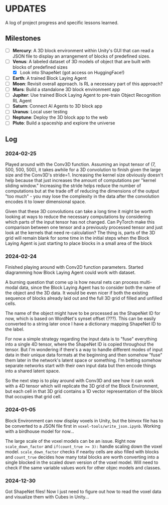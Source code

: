 # UPDATES

A log of project progress and specific lessons learned.

## Milestones

- [ ] **Mercury**: A 3D block environment within Unity's GUI that can read a JSON file to display an arrangement of blocks of predefined sizes.
- [ ] **Venus**: A labeled dataset of 3D models of object that are built with blocks of predefined sizes
  - [X] Look into ShapeNet (got access on HuggingFace!)
- [ ] **Earth**: A trained Block Laying Agent
- [ ] **Moon**: Revisit overall approach. Is RL a necessary part of this approach?
- [ ] **Mars**: Build a standalone 3D block environment app
- [ ] **Jupiter**: Use trained Block Laying Agent to pre-train Object Recognition RL Agent
- [ ] **Saturn**: Connect AI Agents to 3D block app
- [ ] **Uranus**: Local user testing
- [ ] **Neptune**: Deploy the 3D block app to the web
- [ ] **Pluto**: Build a spaceship and explore the universe

## Log


### 2024-02-25

Played around with the Conv3D function. Assuming an input tensor of (7, 500, 500, 500), it takes awhile for a 3D convolution to finish given the large size and the Conv3D's stride=1. Increasing the kernel size obviously doesn't help because that just increases the amount of computations per "kernel sliding window." Increasing the stride helps reduce the number of computations but at the trade off of reducing the dimensions of the output "too much" - you may lose the complexity in the data after the convolution encodes it to lower dimensional space.

Given that these 3D convolutions can take a long time it might be worth looking at ways to reduce the necessary computations by considering which parts of the input tensor has not changed. Can PyTorch make this comparison between one tensor and a previously processed tensor and just look at the kernels that need re-calculation? The thing is, parts of the 3D grid will remain blank for some time in the initial steps when the Block Laying Agent is just starting to place blocks in a small area of the block


### 2024-02-24

Finished playing around with Conv2D function parameters. Started diagramming how Block Laying Agent could work with dataset. 

A burning question that come up is how neural nets can process multi-modal data, since the Block Laying Agent has to consider both the name of the object and the 3D data. It would be even nicer if both the existing sequence of blocks already laid out and the full 3D grid of filled and unfilled cells.

The name of the object might have to be processed as the ShapeNet ID for now, which is based on WordNet's synset offset (???). This can be easily converted to a string later once I have a dictionary mapping ShapeNet ID to the label.

For now a simple strategy regarding the input data is to "fuse" everything into a single 4D tensor, where the ShapeNet ID is copied throughout the tensor. But I'm wondering if there's a way to handle different modes of input data in their unique data formats at the beginning and then somehow "fuse" them later in the network's latent space or something. I'm betting somehow separate networks start with their own input data but then encode things into a shared latent space.

So the next step is to play around with Conv3D and see how it can work with a 4D tensor which will replicate the 3D grid of the Block Environment, but each cell in that 3D grid contains a 1D vector representation of the block that occupies that grid cell.


### 2024-01-05

Block Environment can now display voxels in Unity, but the binvox file has to be converted to a JSON file first in `voxel-tools/write_json.ipynb`. Working with a birdhouse model for now...

The large scale of the voxel models can be an issue. Right now `scale_down_factor` and `if(count_true >= 3):`  handle scaling down the voxel model. `scale_down_factor` checks if nearby cells are also filled with blocks and `count_true` decides how many total blocks are worth converting into a single blocked in the scaled down version of the voxel model. Will need to check if the same variable values work for other objec models and classes.


### 2024-12-30

Got ShapeNet files! Now I just need to figure out how to read the voxel data and visualize them with Cubes in Unity...